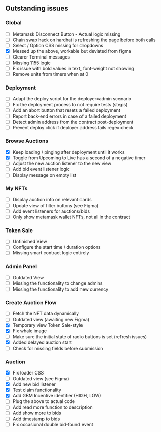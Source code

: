 ## Outstanding issues

### Global

- [ ] Metamask Disconnect Button - Actual logic missing
- [ ] Chain swap hack on hardhat is refreshing the page before both calls
- [ ] Select / Option CSS missing for dropdowns
- [x] Messed up the above, workable but deviated from figma
- [ ] Clearer Terminal messages
- [ ] Missing 1155 logic
- [ ] Fix issue with bold values in text, font-weight not showing
- [ ] Remove units from timers when at 0

### Deployment

- [ ] Adapt the deploy script for the deployer=admin scenario
- [ ] Fix the deployment process to not require tests (steps)
- [ ] Add an abort button that resets a failed deployment
- [ ] Report back-end errors in case of a failed deployment
- [ ] Detect admin address from the contract post-deployment
- [ ] Prevent deploy click if deployer address fails regex check

### Browse Auctions

- [x] Keep loading / pinging after deployment until it works
- [x] Toggle from Upcoming to Live has a second of a negative timer
- [ ] Adjust the new auction listener to the new view
- [ ] Add bid event listener logic
- [ ] Display message on empty list

### My NFTs

- [ ] Display auction info on relevant cards
- [ ] Update view of filter buttons (see Figma)
- [ ] Add event listeners for auctions/bids
- [ ] Only show metamask wallet NFTs, not all in the contract

### Token Sale

- [ ] Unfinished View
- [ ] Configure the start time / duration options
- [ ] Missing smart contract logic entirely

### Admin Panel 

- [ ] Outdated View
- [ ] Missing the functionality to change admins
- [ ] Missing the functionality to add new currency

### Create Auction Flow

- [ ] Fetch the NFT data dynamically
- [ ] Outdated view (awaiting new Figma)
- [x] Temporary view Token Sale-style
- [x] Fix whale image
- [ ] Make sure the initial state of radio buttons is set (refresh issues)
- [x] Added delayed auction start
- [ ] Check for missing fields before submission

### Auction 

- [x] Fix loader CSS
- [ ] Outdated view (see Figma)
- [x] Add new bid listener
- [x] Test claim functionality
- [x] Add GBM Incentive identifier (HIGH, LOW)
- [ ] Plug the above to actual code
- [ ] Add read more function to description
- [ ] Add show more to bids
- [ ] Add timestamp to bids
- [ ] Fix occasional double bid-found event
